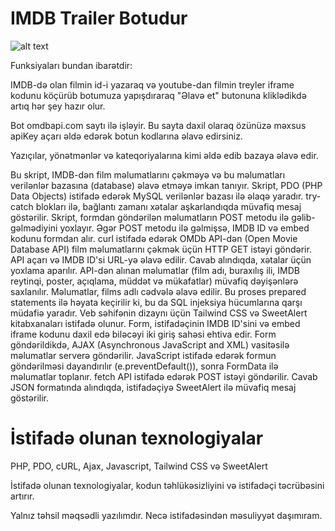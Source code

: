 # IMDB Trailer Botudur
![alt text](https://github.com/[username]/[reponame]/blob/[branch]/bot_foto.jpg?raw=true)

Funksiyaları bundan ibarətdir:

IMDB-də olan filmin id-i yazaraq və youtube-dan filmin treyler iframe kodunu köçürüb botumuza yapışdıraraq "Əlavə et" butonuna kliklədikdə artıq hər şey hazır olur.

Bot omdbapi.com saytı ilə işləyir. Bu sayta daxil olaraq özünüzə məxsus apiKey açarı əldə edərək botun kodlarına əlavə edirsiniz.

Yazıçılar, yönətmənlər və kateqoriyalarına kimi əldə edib bazaya əlavə edir.

 Bu skript, IMDB-dən film məlumatlarını çəkməyə və bu məlumatları verilənlər bazasına (database) əlavə etməyə imkan tanıyır.
 Skript, PDO (PHP Data Objects) istifadə edərək MySQL verilənlər bazası ilə əlaqə yaradır.
 try-catch blokları ilə, bağlantı zamanı xətalar aşkarlandıqda müvafiq mesaj göstərilir.
 Skript, formdan göndərilən məlumatların POST metodu ilə gəlib-gəlmədiyini yoxlayır.
 Əgər POST metodu ilə gəlmişsə, IMDB ID və embed kodunu formdan alır.
 curl istifadə edərək OMDb API-dən (Open Movie Database API) film məlumatlarını çəkmək üçün HTTP GET istəyi göndərir.
 API açarı və IMDB ID'si URL-yə əlavə edilir.
 Cavab alındıqda, xətalar üçün yoxlama aparılır.
 API-dən alınan məlumatlar (film adı, buraxılış ili, IMDB reytinqi, poster, açıqlama, müddət və mükafatlar) müvafiq dəyişənlərə saxlanılır.
 Məlumatlar, films adlı cədvələ əlavə edilir. Bu proses prepared statements ilə həyata keçirilir ki, bu da SQL injeksiya hücumlarına qarşı müdafiə yaradır.
 Veb səhifənin dizaynı üçün Tailwind CSS və SweetAlert kitabxanaları istifadə olunur.
 Form, istifadəçinin IMDB ID'sini və embed iframe kodunu daxil edə biləcəyi iki giriş sahəsi ehtiva edir.
 Form göndərildikdə, AJAX (Asynchronous JavaScript and XML) vasitəsilə məlumatlar serverə göndərilir.
 JavaScript istifadə edərək formun göndərilməsi dayandırılır (e.preventDefault()), sonra FormData ilə məlumatlar toplanır.
 fetch API istifadə edərək POST istəyi göndərilir. Cavab JSON formatında alındıqda, istifadəçiyə SweetAlert ilə müvafiq mesaj göstərilir.

# İstifadə olunan texnologiyalar

PHP, PDO, cURL, Ajax, Javascript, Tailwind CSS və SweetAlert

İstifadə olunan texnologiyalar, kodun təhlükəsizliyini və istifadəçi təcrübəsini artırır.

Yalnız təhsil məqsədli yazılımdır. Necə istifadəsindən məsuliyyət daşımıram.

